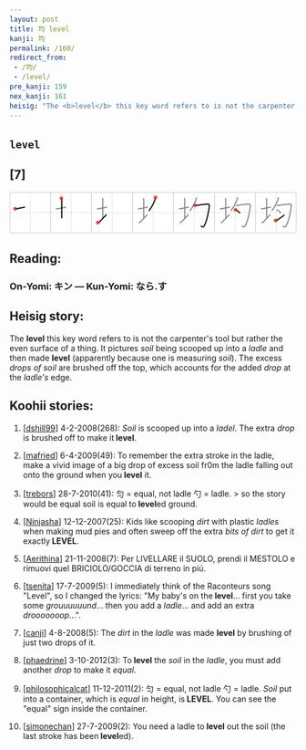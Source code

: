 ```yaml
---
layout: post
title: 均 level
kanji: 均
permalink: /160/
redirect_from:
 - /均/
 - /level/
pre_kanji: 159
nex_kanji: 161
heisig: "The <b>level</b> this key word refers to is not the carpenter's tool but rather the even surface of a thing. It pictures <i>soil</i> being scooped up into a <i>ladle</i> and then made <b>level</b> (apparently because one is measuring <i>soil</i>). The excess <i>drops of soil</i> are brushed off the top, which accounts for the added <i>drop</i> at the <i>ladle's</i> edge."
---
```


## `level`

## [7]

<div class="stroke"><img src="../images/E59D87.png" /></div>

## Reading:

### On-Yomi: キン &mdash; Kun-Yomi: なら.す

## Heisig story:

The <b>level</b> this key word refers to is not the carpenter's tool but rather the even surface of a thing. It pictures <i>soil</i> being scooped up into a <i>ladle</i> and then made <b>level</b> (apparently because one is measuring <i>soil</i>). The excess <i>drops of soil</i> are brushed off the top, which accounts for the added <i>drop</i> at the <i>ladle's</i> edge.

## Koohii stories:

1) [<a href="http://kanji.koohii.com/profile/dshill99">dshill99</a>] 4-2-2008(268): <em>Soil</em> is scooped up into a <em>ladel</em>. The extra <em>drop</em> is brushed off to make it<strong> level</strong>.

2) [<a href="http://kanji.koohii.com/profile/mafried">mafried</a>] 6-4-2009(49): To remember the extra stroke in the ladle, make a vivid image of a big drop of excess soil fr0m the ladle falling out onto the ground when you<strong> level</strong> it.

3) [<a href="http://kanji.koohii.com/profile/trebors">trebors</a>] 28-7-2010(41): 匀 = equal, not ladle 勺 = ladle. &gt; so the story would be equal soil is equal to<strong> level</strong>ed ground.

4) [<a href="http://kanji.koohii.com/profile/Ninjasha">Ninjasha</a>] 12-12-2007(25): Kids like scooping <em>dirt</em> with plastic <em>ladles</em> when making mud pies and often sweep off the extra <em>bits of dirt</em> to get it exactly<strong> LEVEL</strong>.

5) [<a href="http://kanji.koohii.com/profile/Aerithina">Aerithina</a>] 21-11-2008(7): Per LIVELLARE il SUOLO, prendi il MESTOLO e rimuovi quel BRICIOLO/GOCCIA di terreno in piú.

6) [<a href="http://kanji.koohii.com/profile/tsenita">tsenita</a>] 17-7-2009(5): I immediately think of the Raconteurs song &quot;Level&quot;, so I changed the lyrics: &quot;My baby&#039;s on the<strong> level</strong>... first you take some <em>grouuuuuund</em>... then you add a <em>ladle</em>... and add an extra <em>drooooooop</em>...&quot;.

7) [<a href="http://kanji.koohii.com/profile/canji">canji</a>] 4-8-2008(5): The <em>dirt</em> in the <em>ladle</em> was made <strong>level</strong> by brushing of just two drops of it.

8) [<a href="http://kanji.koohii.com/profile/phaedrine">phaedrine</a>] 3-10-2012(3): To<strong> level</strong> the <em>soil</em> in the <em>ladle</em>, you must add another <em>drop</em> to make it <em>equal</em>.

9) [<a href="http://kanji.koohii.com/profile/philosophicalcat">philosophicalcat</a>] 11-12-2011(2): 匀 = equal, not ladle 勺 = ladle. <em>Soil</em> put into a container, which is <em>equal</em> in height, is<strong> LEVEL</strong>. You can see the &quot;equal&quot; sign inside the container.

10) [<a href="http://kanji.koohii.com/profile/simonechan">simonechan</a>] 27-7-2009(2): You need a ladle to<strong> level</strong> out the soil (the last stroke has been<strong> level</strong>ed).
